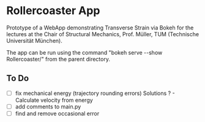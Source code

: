 # Rollercoaster App

Prototype of a WebApp demonstrating Transverse Strain via Bokeh for the lectures at the Chair of Structural Mechanics, Prof. Müller, TUM (Technische Universität München).

The app can be run using the command "bokeh serve --show Rollercoaster/" from the parent directory.

## To Do
- [ ] fix mechanical energy (trajectory rounding errors)
      Solutions ?
      - Calculate velocity from energy
- [ ] add comments to main.py
- [ ] find and remove occasional error
